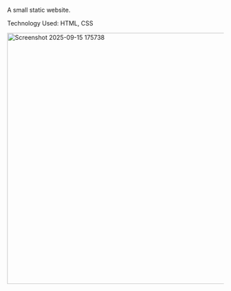 A small static website.

Technology Used:
HTML, CSS

<img width="934" height="584" alt="Screenshot 2025-09-15 175738" src="https://github.com/user-attachments/assets/a4aa5c0e-f986-4a78-aca4-3e29311959c0" />

